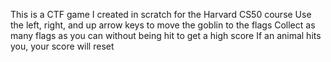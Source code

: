 This is a CTF game I created in scratch for the Harvard CS50 course
Use the left, right, and up arrow keys to move the goblin to the flags
Collect as many flags as you can without being hit to get a high score
If an animal hits you, your score will reset
